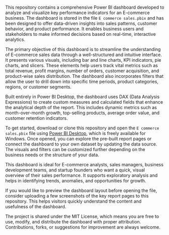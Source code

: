 This repository contains a comprehensive Power BI dashboard developed to analyze and visualize key performance indicators for an E-commerce business. The dashboard is stored in the file `E commerce sales.pbix` and has been designed to offer data-driven insights into sales patterns, customer behavior, and product performance. It enables business users and stakeholders to make informed decisions based on real-time, interactive analytics.

The primary objective of this dashboard is to streamline the understanding of E-commerce sales data through a well-structured and intuitive interface. It presents various visuals, including bar and line charts, KPI indicators, pie charts, and slicers. These elements help users track vital metrics such as total revenue, profit margins, number of orders, customer acquisition, and product-wise sales distribution. The dashboard also incorporates filters that allow the user to drill down into specific time periods, product categories, regions, or customer segments.

Built entirely in Power BI Desktop, the dashboard uses DAX (Data Analysis Expressions) to create custom measures and calculated fields that enhance the analytical depth of the report. This includes dynamic metrics such as month-over-month growth, top-selling products, average order value, and customer retention indicators.

To get started, download or clone this repository and open the `E commerce sales.pbix` file using [Power BI Desktop](https://powerbi.microsoft.com/desktop/), which is freely available for Windows. Once opened, you can explore the pre-built report pages or connect the dashboard to your own dataset by updating the data source. The visuals and filters can be customized further depending on the business needs or the structure of your data.

This dashboard is ideal for E-commerce analysts, sales managers, business development teams, and startup founders who want a quick, visual overview of their sales performance. It supports exploratory analysis and helps in identifying trends, anomalies, and opportunities for growth.

If you would like to preview the dashboard layout before opening the file, consider uploading a few screenshots of the key report pages to this repository. This helps visitors quickly understand the content and usefulness of the dashboard.

The project is shared under the MIT License, which means you are free to use, modify, and distribute the dashboard with proper attribution. Contributions, forks, or suggestions for improvement are always welcome.
